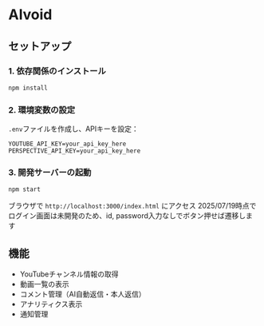 # AIvoid

## セットアップ

### 1. 依存関係のインストール

```bash
npm install
```

### 2. 環境変数の設定

`.env`ファイルを作成し、APIキーを設定：

```
YOUTUBE_API_KEY=your_api_key_here
PERSPECTIVE_API_KEY=your_api_key_here
```

### 3. 開発サーバーの起動

```bash
npm start
```

ブラウザで `http://localhost:3000/index.html` にアクセス
2025/07/19時点でログイン画面は未開発のため、id, password入力なしでボタン押せば遷移します

## 機能

- YouTubeチャンネル情報の取得
- 動画一覧の表示
- コメント管理（AI自動返信・本人返信）
- アナリティクス表示
- 通知管理
